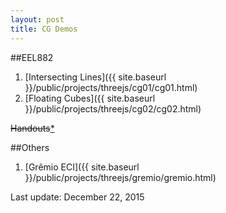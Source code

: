 ```yaml
---
layout: post
title: CG Demos
---
```


##EEL882

1. [Intersecting Lines]({{ site.baseurl }}/public/projects/threejs/cg01/cg01.html)
2. [Floating Cubes]({{ site.baseurl }}/public/projects/threejs/cg02/cg02.html)

<del>Handouts</del>[*](http://www.cs.umd.edu/class/fall2013/cmsc427/Handouts/cmsc427-fall13-handouts.pdf)

##Others

1. [Grêmio ECI]({{ site.baseurl }}/public/projects/threejs/gremio/gremio.html)

Last update: December 22, 2015
